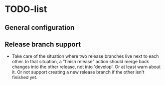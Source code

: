 TODO-list
=========

General configuration
---------------------

Release branch support
----------------------
- Take care of the situation where two release branches live next to each
  other. In that situation, a "finish release" action should merge back changes
  into the other release, not into 'develop'. Or at least warn about it. Or not
  support creating a new release branch if the other isn't finished yet.
